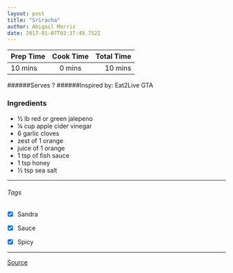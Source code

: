 ```yaml
---
layout: post
title: "Sriracha"
author: Abigail Morris
date: 2017-01-07T03:37:49.752Z
---
```


| Prep Time  | Cook Time    | Total Time  |
| ---------- |:------------:| -----------:|
| 10 mins    | 0 mins      | 10 mins     |


######Serves ?
######Inspired by: Eat2Live GTA

### Ingredients

* ½ lb red or green jalepeno
* ¼ cup apple cider vinegar
* 6 garlic cloves
* zest of 1 orange
* juice of 1 orange
* 1 tsp of fish sauce
* 1 tsp honey
* ½ tsp sea salt


---

###### Tags
- [x] Sandra
- [x] Sauce
- [x] Spicy


---

[Source](www.eat2livegta.com)

